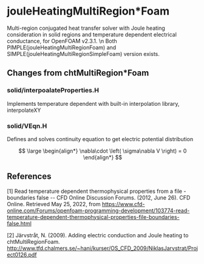 # jouleHeatingMultiRegion\*Foam
Multi-region conjugated heat transfer solver with Joule heating consideration in solid regions and temperature dependent electrical conductance, for OpenFOAM v2.3.1.
\n Both PIMPLE(jouleHeatingMultiRegionFoam) and SIMPLE(jouleHeatingMultiRegionSimpleFoam) version exists.

## Changes from chtMultiRegion\*Foam
### solid/interpoalateProperties.H
Implements temperature dependent with built-in interpolation library, interpolateXY
### solid/VEqn.H
Defines and solves continuity equation to get electric potential distribution 

$$
\large
\begin{align*}
	\nabla\cdot \left( \sigma\nabla V \right) = 0
\end{align*}
$$

## References
[1] Read temperature dependent thermophysical properties from a file - boundaries false -- CFD Online Discussion Forums. (2012, June 26). CFD Online. Retrieved May 25, 2022, from https://www.cfd-online.com/Forums/openfoam-programming-development/103774-read-temperature-dependent-thermophysical-properties-file-boundaries-false.html

[2] Järvstråt, N. (2009). Adding electric conduction and Joule heating to chtMultiRegionFoam. http://www.tfd.chalmers.se/~hani/kurser/OS_CFD_2009/NiklasJarvstrat/Project0126.pdf
